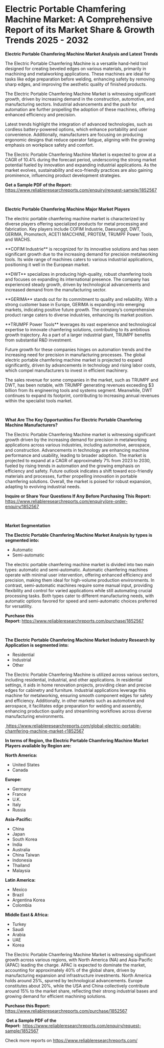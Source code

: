 <p><h1>Electric Portable Chamfering Machine Market: A Comprehensive Report of its Market Share & Growth Trends 2025 - 2032</h1></p><p><strong>Electric Portable Chamfering Machine Market Analysis and Latest Trends</strong></p>
<p><p>The Electric Portable Chamfering Machine is a versatile hand-held tool designed for creating beveled edges on various materials, primarily in machining and metalworking applications. These machines are ideal for tasks like edge preparation before welding, enhancing safety by removing sharp edges, and improving the aesthetic quality of finished products. </p><p>The Electric Portable Chamfering Machine Market is witnessing significant growth, driven by increasing demand in the construction, automotive, and manufacturing sectors. Industrial advancements and the push for automation are further propelling the adoption of these machines, offering enhanced efficiency and precision. </p><p>Latest trends highlight the integration of advanced technologies, such as cordless battery-powered options, which enhance portability and user convenience. Additionally, manufacturers are focusing on producing ergonomic designs that reduce operator fatigue, aligning with the growing emphasis on workplace safety and comfort. </p><p>The Electric Portable Chamfering Machine Market is expected to grow at a CAGR of 10.4% during the forecast period, underscoring the strong market potential fueled by innovation and expanding industrial applications. As the market evolves, sustainability and eco-friendly practices are also gaining prominence, influencing product development strategies.</p></p>
<p><strong>Get a Sample PDF of the Report:&nbsp;</strong> <a href="https://www.reliableresearchreports.com/enquiry/request-sample/1852567?utm_campaign=2487&utm_medium=2&utm_source=Github&utm_content=ia&utm_term=12042025&utm_id=electric-portable-chamfering-machine">https://www.reliableresearchreports.com/enquiry/request-sample/1852567</a></p>
<p>&nbsp;</p>
<p><strong>Electric Portable Chamfering Machine Major Market Players</strong></p>
<p><p>The electric portable chamfering machine market is characterized by diverse players offering specialized products for metal processing and fabrication. Key players include COFIM Industrie, Daesunggt, DWT, GERIMA, Promotech, ACETI MACCHINE, PROTEM, TRUMPF Power Tools, and WACHS.</p><p>**COFIM Industrie** is recognized for its innovative solutions and has seen significant growth due to the increasing demand for precision metalworking tools. Its wide range of machines caters to various industrial applications, positioning it well in the European market.</p><p>**DWT** specializes in producing high-quality, robust chamfering tools and focuses on expanding its international presence. The company has experienced steady growth, driven by technological advancements and increased demand from the manufacturing sector.</p><p>**GERIMA** stands out for its commitment to quality and reliability. With a strong customer base in Europe, GERIMA is expanding into emerging markets, indicating positive future growth. The company’s comprehensive product range caters to diverse industries, enhancing its market position.</p><p>**TRUMPF Power Tools** leverages its vast experience and technological expertise to innovate chamfering solutions, contributing to its ambitious growth trajectory. As a part of a larger industrial giant, TRUMPF benefits from substantial R&D investment.</p><p>Future growth for these companies hinges on automation trends and the increasing need for precision in manufacturing processes. The global electric portable chamfering machine market is projected to expand significantly, driven by advancements in technology and rising labor costs, which compel manufacturers to invest in efficient machinery.</p><p>The sales revenue for some companies in the market, such as TRUMPF and DWT, has been notable, with TRUMPF generating revenues exceeding $3 billion from its engineering tools and systems segment. Meanwhile, DWT continues to expand its footprint, contributing to increasing annual revenues within the specialist tools market.</p></p>
<p>&nbsp;</p>
<p><strong>What Are The Key Opportunities For Electric Portable Chamfering Machine Manufacturers?</strong></p>
<p><p>The Electric Portable Chamfering Machine market is witnessing significant growth driven by the increasing demand for precision in metalworking applications across various industries, including automotive, aerospace, and construction. Advancements in technology are enhancing machine performance and usability, leading to broader adoption. The market is projected to expand at a CAGR of approximately 7% from 2023 to 2030, fueled by rising trends in automation and the growing emphasis on efficiency and safety. Future outlook indicates a shift toward eco-friendly materials and processes, further propelling innovation in portable chamfering solutions. Overall, the market is poised for robust expansion, adapting to evolving industrial needs.</p></p>
<p><strong>Inquire or Share Your Questions If Any Before Purchasing This Report:</strong> <a href="https://www.reliableresearchreports.com/enquiry/pre-order-enquiry/1852567?utm_campaign=2487&utm_medium=2&utm_source=Github&utm_content=ia&utm_term=12042025&utm_id=electric-portable-chamfering-machine">https://www.reliableresearchreports.com/enquiry/pre-order-enquiry/1852567</a></p>
<p>&nbsp;</p>
<p><strong>Market Segmentation</strong></p>
<p><strong>The Electric Portable Chamfering Machine Market Analysis by types is segmented into:</strong></p>
<p><ul><li>Automatic</li><li>Semi-automatic</li></ul></p>
<p><p>The electric portable chamfering machine market is divided into two main types: automatic and semi-automatic. Automatic chamfering machines operate with minimal user intervention, offering enhanced efficiency and precision, making them ideal for high-volume production environments. In contrast, semi-automatic machines require some manual input, providing flexibility and control for varied applications while still automating crucial processing tasks. Both types cater to different manufacturing needs, with automatic options favored for speed and semi-automatic choices preferred for versatility.</p></p>
<p><strong>Purchase this Report:&nbsp;</strong><a href="https://www.reliableresearchreports.com/purchase/1852567?utm_campaign=2487&utm_medium=2&utm_source=Github&utm_content=ia&utm_term=12042025&utm_id=electric-portable-chamfering-machine">https://www.reliableresearchreports.com/purchase/1852567</a></p>
<p>&nbsp;</p>
<p><strong>The Electric Portable Chamfering Machine Market Industry Research by Application is segmented into:</strong></p>
<p><ul><li>Residential</li><li>Industrial</li><li>Other</li></ul></p>
<p><p>The Electric Portable Chamfering Machine is utilized across various sectors, including residential, industrial, and other applications. In residential settings, it aids in home renovation projects, providing clean and precise edges for cabinetry and furniture. Industrial applications leverage this machine for metalworking, ensuring smooth component edges for safety and efficiency. Additionally, in other markets such as automotive and aerospace, it facilitates edge preparation for welding and assembly, enhancing production quality and streamlining workflows across diverse manufacturing environments.</p></p>
<p><a href="https://www.reliableresearchreports.com/global-electric-portable-chamfering-machine-market-r1852567?utm_campaign=2487&utm_medium=2&utm_source=Github&utm_content=ia&utm_term=12042025&utm_id=electric-portable-chamfering-machine">&nbsp;https://www.reliableresearchreports.com/global-electric-portable-chamfering-machine-market-r1852567</a></p>
<p><strong>In terms of Region, the Electric Portable Chamfering Machine Market Players available by Region are:</strong></p>
<p>
    <p> <strong> North America: </strong>
        <ul>
            <li>United States</li>
            <li>Canada</li>
        </ul>
        </p> 
    <p> <strong> Europe: </strong>
        <ul>
            <li>Germany</li>
            <li>France</li>
            <li>U.K.</li>
            <li>Italy</li>
            <li>Russia</li>
        </ul>
        </p> 
    <p> <strong> Asia-Pacific: </strong>
        <ul>
            <li>China</li>
            <li>Japan</li>
            <li>South Korea</li>
            <li>India</li>
            <li>Australia</li>
            <li>China Taiwan</li>
            <li>Indonesia</li>
            <li>Thailand</li>
            <li>Malaysia</li>
        </ul>
        </p> 
    <p> <strong> Latin America: </strong>
        <ul>
            <li>Mexico</li>
            <li>Brazil</li>
            <li>Argentina Korea</li>
            <li>Colombia</li>
        </ul>
        </p> 
    <p> <strong> Middle East & Africa: </strong>
        <ul>
            <li>Turkey</li>
            <li>Saudi</li>
            <li>Arabia</li>
            <li>UAE</li>
            <li>Korea</li>
        </ul>
    </p>
    </p>
<p><p>The Electric Portable Chamfering Machine Market is witnessing significant growth across various regions, with North America (NA) and Asia-Pacific (APAC) leading the charge. APAC is expected to dominate the market, accounting for approximately 40% of the global share, driven by manufacturing expansion and infrastructure investments. North America holds around 25%, spurred by technological advancements. Europe constitutes about 20%, while the USA and China collectively contribute around 15% to the market share, reflecting their strong industrial bases and growing demand for efficient machining solutions.</p></p>
<p><strong>Purchase this Report: </strong><a href="https://www.reliableresearchreports.com/purchase/1852567?utm_campaign=2487&utm_medium=2&utm_source=Github&utm_content=ia&utm_term=12042025&utm_id=electric-portable-chamfering-machine">https://www.reliableresearchreports.com/purchase/1852567</a></p>
<p>&nbsp;<strong>Get a Sample PDF of the Report:&nbsp;&nbsp;</strong><a href="https://www.reliableresearchreports.com/enquiry/request-sample/1852567?utm_campaign=2487&utm_medium=2&utm_source=Github&utm_content=ia&utm_term=12042025&utm_id=electric-portable-chamfering-machine">https://www.reliableresearchreports.com/enquiry/request-sample/1852567</a></p>
<p><strong></strong></p>
<p>Check more reports on <a href="https://www.reliableresearchreports.com/?utm_campaign=2487&utm_medium=2&utm_source=Github&utm_content=ia&utm_term=12042025&utm_id=electric-portable-chamfering-machine">https://www.reliableresearchreports.com/</a></p>